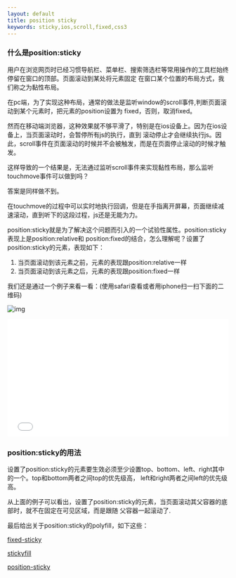 ```yaml
---
layout: default
title: position sticky
keywords: sticky,ios,scroll,fixed,css3
---
```


### 什么是position:sticky

用户在浏览网页时已经习惯导航栏、菜单栏、搜索筛选栏等常用操作的工具栏始终停留在窗口的顶部。页面滚动到某处将元素固定
在窗口某个位置的布局方式，我们称之为黏性布局。

在pc端，为了实现这种布局，通常的做法是监听window的scroll事件,判断页面滚动到某个元素时，把元素的position设置为
fixed，否则，取消fixed。

然而在移动端浏览器，这种效果就不够平滑了，特别是在ios设备上。因为在ios设备上，当页面滚动时，会暂停所有js的执行，直到
滚动停止才会继续执行js。因此，scroll事件在页面滚动的时候并不会被触发，而是在页面停止滚动的时候才触发。

<!--more-->

这样导致的一个结果是，无法通过监听scroll事件来实现黏性布局，那么监听touchmove事件可以做到吗？

答案是同样做不到。

在touchmove的过程中可以实时地执行回调，但是在手指离开屏幕，页面继续减速滚动，直到听下的这段过程，js还是无能为力。

position:sticky就是为了解决这个问题而引入的一个试验性属性。position:sticky表现上是position:relative和
position:fixed的结合，怎么理解呢？设置了position:sticky的元素，表现如下：

1. 当页面滚动到该元素之前，元素的表现跟position:relative一样
2. 当页面滚动到该元素之后，元素的表现跟position:fixed一样

我们还是通过一个例子来看一看：(使用safari查看或者用iphone扫一扫下面的二维码)

![img](https://gw.alicdn.com/tps/TB1a6tVLpXXXXcwXVXXXXXXXXXX-220-201.png)



<iframe height='268' scrolling='no' src='//codepen.io/shelwinjue/embed/LGLgow/?height=268&theme-id=0&default-tab=result' frameborder='no' allowtransparency='true' allowfullscreen='true' style='width: 100%;'>See the Pen <a href='http://codepen.io/shelwinjue/pen/LGLgow/'>LGLgow</a> by shelwinjue (<a href='http://codepen.io/shelwinjue'>@shelwinjue</a>) on <a href='http://codepen.io'>CodePen</a>.
</iframe>

### position:sticky的用法

设置了position:sticky的元素要生效必须至少设置top、bottom、left、right其中的一个。top和bottom两者之间top的优先级高，
left和right两者之间left的优先级高。

从上面的例子可以看出，设置了position:sticky的元素，当页面滚动其父容器的底部时，就不在固定在可见区域，而是跟随
父容器一起滚动了.

最后给出关于position:sticky的polyfill，如下这些：

[fixed-sticky](https://github.com/filamentgroup/fixed-sticky)

[stickyfill](https://github.com/wilddeer/stickyfill)

[position-sticky](https://github.com/matthewp/position--sticky-)

